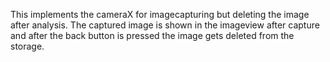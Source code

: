 This implements the cameraX for imagecapturing but deleting the image after analysis. The captured image is shown in the imageview after capture and after the back button is pressed the image gets deleted from the storage.
